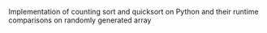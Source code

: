 Implementation of counting sort and quicksort on Python and their runtime comparisons on randomly generated array

